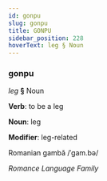 ```yaml
---
id: gonpu
slug: gonpu
title: GONPU
sidebar_position: 228
hoverText: leg § Noun
---
```


### gonpu

*leg* **§** Noun

**Verb**: to be a leg

**Noun**: leg

**Modifier**: leg-related

Romanian gambă /ˈɡam.bə/

*Romance Language Family*